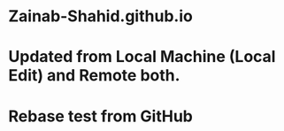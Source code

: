 # Zainab-Shahid.github.io

# Updated from Local Machine (Local Edit) and Remote both.
# Rebase test from GitHub

